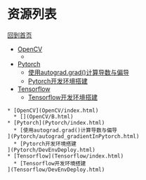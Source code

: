 
# 资源列表

[回到首页](https://charleechan.github.io/MyWiki)

* [OpenCV](OpenCV/index.html)
  * [](OpenCV/B.html)
* [Pytorch](Pytorch/index.html)
  * [使用autograd.grad()计算导数与偏导
](Pytorch/autograd_gradientInPytorch.html)
  * [Pytorch开发环境搭建
](Pytorch/DevEnvDeploy.html)
* [Tensorflow](Tensorflow/index.html)
  * [Tensorflow开发环境搭建
](Tensorflow/DevEnvDeploy.html)


```mind:height=300,title=内容概要,color
* [OpenCV](OpenCV/index.html)
  * [](OpenCV/B.html)
* [Pytorch](Pytorch/index.html)
  * [使用autograd.grad()计算导数与偏导
](Pytorch/autograd_gradientInPytorch.html)
  * [Pytorch开发环境搭建
](Pytorch/DevEnvDeploy.html)
* [Tensorflow](Tensorflow/index.html)
  * [Tensorflow开发环境搭建
](Tensorflow/DevEnvDeploy.html)
```
